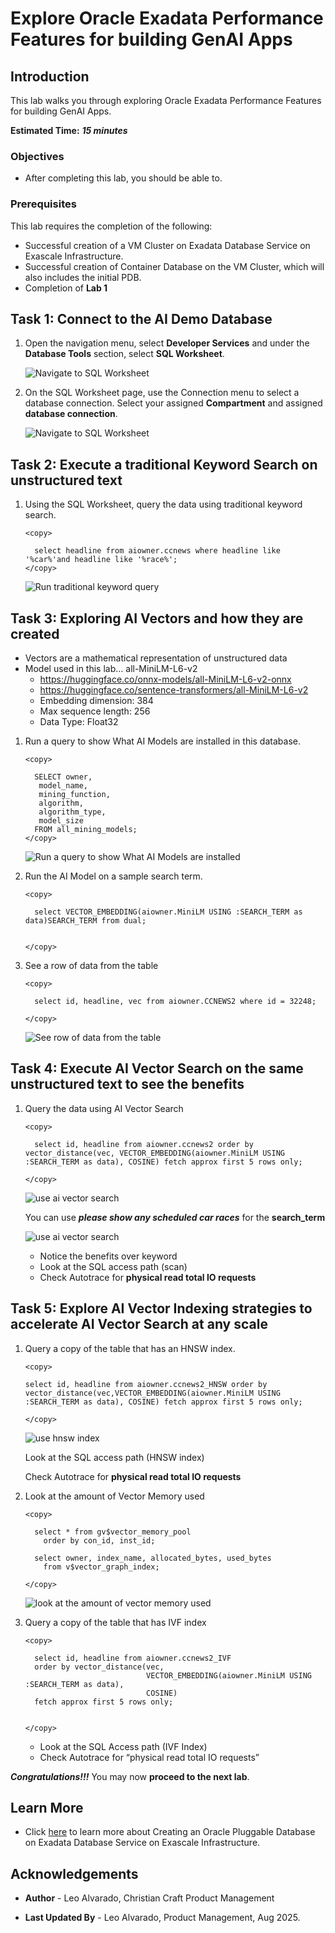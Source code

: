 # Explore Oracle Exadata Performance Features for building GenAI Apps

## Introduction

This lab walks you through exploring Oracle Exadata Performance Features for building GenAI Apps.
 

**Estimated Time:** ***15 minutes***

### **Objectives**

-   After completing this lab, you should be able to. 


### **Prerequisites**

This lab requires the completion of the following:

* Successful creation of a VM Cluster on Exadata Database Service on Exascale Infrastructure.
* Successful creation of Container Database on the VM Cluster, which will also includes the initial PDB.
* Completion of **Lab 1**

## Task 1: Connect to the AI Demo Database


1. Open the navigation menu, select **Developer Services** and under the **Database Tools** section, select **SQL Worksheet**.

   ![Navigate to SQL Worksheet](./images/navigate-sql-worksheet.png "Navigate to SQL Worksheet")

2. On the SQL Worksheet page, use the Connection menu to select a database connection. Select your assigned **Compartment** and assigned **database connection**.

   ![Navigate to SQL Worksheet](./images/select-connection.png "Navigate to SQL Worksheet")


## Task 2: Execute a traditional Keyword Search on unstructured text

1. Using the SQL Worksheet, query the data using traditional keyword search.

    ```
    <copy>

      select headline from aiowner.ccnews where headline like '%car%'and headline like '%race%';
    </copy>
    ```
   
   ![Run traditional keyword query](./images/run-traditional-keyword.png "Run traditional keyword query")

## Task 3: Exploring AI Vectors and how they are created

* Vectors are a mathematical representation of unstructured data
* Model used in this lab… all-MiniLM-L6-v2
   * https://huggingface.co/onnx-models/all-MiniLM-L6-v2-onnx
   * https://huggingface.co/sentence-transformers/all-MiniLM-L6-v2
   * Embedding dimension: 384
   * Max sequence length: 256
   * Data Type: Float32

1. Run a query to show What AI Models are installed in this database.
   
    ```
    <copy>

      SELECT owner,
       model_name, 
       mining_function,
       algorithm,
       algorithm_type, 
       model_size
      FROM all_mining_models; 
    </copy>
    ```
   
   ![Run a query to show What AI Models are installed](./images/ai-models.png "Run a query to show What AI Models are installed")

2. Run the AI Model on a sample search term.
   
    ```
    <copy>

      select VECTOR_EMBEDDING(aiowner.MiniLM USING :SEARCH_TERM as data)SEARCH_TERM from dual;
      

    </copy>
    ```



3. See a row of data from the table

    ```
    <copy>

      select id, headline, vec from aiowner.CCNEWS2 where id = 32248;
   
    </copy>
    ```
   
   ![See row of data from the table](./images/see-row-data-tb.png "See row of data from the table")
    



## Task 4: Execute AI Vector Search on the same unstructured text to see the benefits

1. Query the data using AI Vector Search
   
    ```
    <copy>

      select id, headline from aiowner.ccnews2 order by vector_distance(vec, VECTOR_EMBEDDING(aiowner.MiniLM USING :SEARCH_TERM as data), COSINE) fetch approx first 5 rows only;

    </copy>
    ```
   ![use ai vector search](./images/ai-vector-search.png "use ai vector search")

   You can use ***please show any scheduled car races*** for the **search_term**


   ![use ai vector search](./images/ai-vector-search-results.png "use ai vector search")

   * Notice the benefits over keyword
   * Look at the SQL access path (scan)
   * Check Autotrace for **physical read total IO requests**


   

## Task 5: Explore AI Vector Indexing strategies to accelerate AI Vector Search at any scale

1. Query a copy of the table that has an HNSW index.

   
      ```
      <copy>

      select id, headline from aiowner.ccnews2_HNSW order by vector_distance(vec,VECTOR_EMBEDDING(aiowner.MiniLM USING :SEARCH_TERM as data), COSINE) fetch approx first 5 rows only;
      
      </copy>
      ```
   ![use hnsw index](./images/hsnw.png "use hnsw index")

   Look at the SQL access path (HNSW index)
   
   Check Autotrace for **physical read total IO requests**
   

2. Look at the amount of Vector Memory used
   
    ```
    <copy>

      select * from gv$vector_memory_pool
        order by con_id, inst_id;
      
      select owner, index_name, allocated_bytes, used_bytes
        from v$vector_graph_index;
   
    </copy>

    ```

    ![look at the amount of vector memory used](./images/vector-memory-used.png "look at the amount of vector memory used")

3. Query a copy of the table that has IVF index
   
    ```
    <copy>

      select id, headline from aiowner.ccnews2_IVF
      order by vector_distance(vec, 
                               VECTOR_EMBEDDING(aiowner.MiniLM USING :SEARCH_TERM as data), 
                               COSINE) 
      fetch approx first 5 rows only;


    </copy>

    ```

   * Look at the SQL Access path (IVF Index)
   * Check Autotrace for “physical read total IO requests”
    
    
    
***Congratulations!!!*** You may now **proceed to the next lab**. 


## Learn More

* Click [here](https://docs.public.oneportal.content.oci.oraclecloud.com/en-us/iaas/exadata/doc/ecc-create-first-db.html) to learn more about Creating an Oracle Pluggable Database on Exadata Database Service on Exascale Infrastructure.


## Acknowledgements

* **Author** - Leo Alvarado, Christian Craft  Product Management

* **Last Updated By** - Leo Alvarado, Product Management, Aug 2025.
